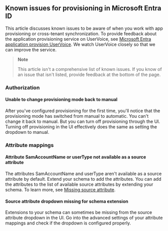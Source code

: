 ## Known issues for provisioning in Microsoft Entra ID

This article discusses known issues to be aware of when you work with app provisioning or cross-tenant synchronization. To provide feedback about the application provisioning service on UserVoice, see [Microsoft Entra application provision UserVoice](https://feedback.microsoft.com/forums/12345678-microsoft-entra-application-provision). We watch UserVoice closely so that we can improve the service.

> **Note**
> 
> This article isn't a comprehensive list of known issues. If you know of an issue that isn't listed, provide feedback at the bottom of the page.

### Authorization

#### Unable to change provisioning mode back to manual

After you've configured provisioning for the first time, you'll notice that the provisioning mode has switched from manual to automatic. You can't change it back to manual. But you can turn off provisioning through the UI. Turning off provisioning in the UI effectively does the same as setting the dropdown to manual.

### Attribute mappings

#### Attribute SamAccountName or userType not available as a source attribute

The attributes SamAccountName and userType aren't available as a source attribute by default. Extend your schema to add the attributes. You can add the attributes to the list of available source attributes by extending your schema. To learn more, see [Missing source attribute](https://help.microsoft.com/schema/missing-source-attribute).

#### Source attribute dropdown missing for schema extension

Extensions to your schema can sometimes be missing from the source attribute dropdown in the UI. Go into the advanced settings of your attribute mappings and check if the dropdown is configured properly.